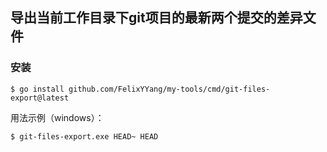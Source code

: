 ## 导出当前工作目录下git项目的最新两个提交的差异文件
### 安装
```
$ go install github.com/FelixYYang/my-tools/cmd/git-files-export@latest
``` 

用法示例（windows）：
~~~
$ git-files-export.exe HEAD~ HEAD
~~~